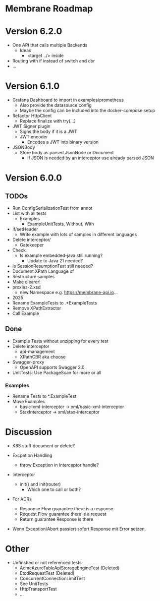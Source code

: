 # Membrane Roadmap

# Version 6.2.0

- One API that calls multiple Backends
  - Ideas
    - <target ../> inside <if>
- Routing with if instead of switch and cbr
- <if>...<else>

# Version 6.1.0

- Grafana Dashboard to import in examples/prometheus
  - Also provide the datasource config
  - Maybe the config can be included into the docker-compose setup
- Refactor HttpClient
  - Replace finalize with try(...)
- JWT Signer plugin
  - Signs the body if it is a JWT
  - JWT encoder
    - Encodes a JWT into binary version
- JSONBody 
  - Store body as parsed JsonNode or Document
    - If JSON is needed by an interceptor use already parsed JSON

# Version 6.0.0

## TODOs
- Run ConfigSerializationTest from annot
- List with all tests
  - Examples
    - ExampleUnitTests, Without, With
- If/setHeader
  - Write example with lots of samples in different languages
- Delete interceptor/
  - Gatekeeper
- Check
  - Is example embedded-java still running?
    - Update to Java 21 needed?
- Is SessionResumptionTest still needed?
- Document XPath Language of <if>
- Restructure samples
- Make <log headerOnly="false"/> clearer!
- proxies-2.xsd
  - new Namespace e.g. https://membrane-api.io...
- 2025
- Rename ExampleTests to .*ExampleTests
- Remove XPathExtractor
- Call Example

## Done
- Example Tests without unzipping for every test
- Delete interceptor
  - api-management
  - XPathCBR aka choose
- Swagger-proxy
  - OpenAPI supports Swagger 2.0
- UnitTests: Use PackageScan for more or all

### Examples
- Rename Tests to *.ExampleTest
- Move Examples
  - basic-xml-interceptor -> xml/basic-xml-interceptor
  - StaxInterceptor -> xml/stax-interceptor


# Discussion

- K8S stuff document or delete?
- Excpetion Handling
  - throw Exception in Interceptor handle?
- Interceptor
  - init() and init(router)
    - Which one to call or both?

- For ADRs
  - Response Flow guarantee there is a response 
  - Request Flow guarantee there is a request
  - Return guarantee Response is there

- Wenn Exception/Abort passiert sofort Response mit Error setzen.


# Other

- Unfinshed or not referenced tests:
  - AcmeAzureTableApiStorageEngineTest (Deleted)
  - EtcdRequestTest (Deleted)
  - ConcurrentConnectionLimitTest
  - See UnitTests
  - HttpTransportTest
  - ...